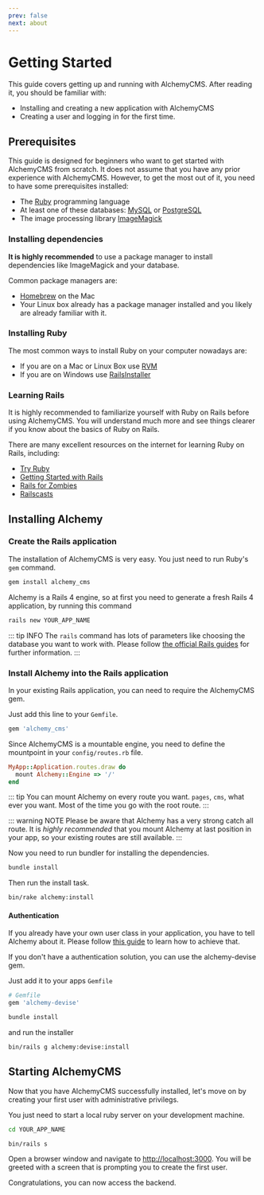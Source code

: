 ```yaml
---
prev: false
next: about
---
```


# Getting Started

This guide covers getting up and running with AlchemyCMS. After reading it, you should be familiar with:

* Installing and creating a new application with AlchemyCMS
* Creating a user and logging in for the first time.

## Prerequisites

This guide is designed for beginners who want to get started with AlchemyCMS from scratch. It does not assume that you have any prior experience with AlchemyCMS. However, to get the most out of it, you need to have some prerequisites installed:

* The [Ruby](http://www.ruby-lang.org/en/downloads) programming language
* At least one of these databases: [MySQL](http://www.mysql.com/downloads/mysql) or [PostgreSQL](http://www.postgresql.org/download)
* The image processing library [ImageMagick](http://www.imagemagick.org/script/install-source.php)

### Installing dependencies

**It is highly recommended** to use a package manager to install dependencies like ImageMagick and your database.

Common package managers are:

* [Homebrew](http://brew.sh) on the Mac
* Your Linux box already has a package manager installed and you likely are already familiar with it.

### Installing Ruby

The most common ways to install Ruby on your computer nowadays are:

* If you are on a Mac or Linux Box use [RVM](http://rvm.io)
* If you are on Windows use [RailsInstaller](http://railsinstaller.org)

### Learning Rails

It is highly recommended to familiarize yourself with Ruby on Rails before using AlchemyCMS.
You will understand much more and see things clearer if you know about the basics of Ruby on Rails.

There are many excellent resources on the internet for learning Ruby on Rails, including:

* [Try Ruby](http://tryruby.org)
* [Getting Started with Rails](http://guides.rubyonrails.org/getting_started.html)
* [Rails for Zombies](http://railsforzombies.org)
* [Railscasts](http://railscasts.com)

## Installing Alchemy

### Create the Rails application

The installation of AlchemyCMS is very easy. You just need to run Ruby's `gem` command.

~~~ bash
gem install alchemy_cms
~~~

Alchemy is a Rails 4 engine, so at first you need to generate a fresh Rails 4 application, by running this command

~~~ bash
rails new YOUR_APP_NAME
~~~

::: tip INFO
The `rails` command has lots of parameters like choosing the database you want to work with. Please follow [the official Rails guides](https://guides.rubyonrails.org/getting_started.html) for further information.
:::

### Install Alchemy into the Rails application

In your existing Rails application, you can need to require the AlchemyCMS gem.

Just add this line to your `Gemfile`.

~~~ ruby
gem 'alchemy_cms'
~~~

Since AlchemyCMS is a mountable engine, you need to define the mountpoint in your `config/routes.rb` file.

~~~ ruby
MyApp::Application.routes.draw do
  mount Alchemy::Engine => '/'
end
~~~

::: tip
You can mount Alchemy on every route you want. `pages`, `cms`, what ever you want. Most of the time you go with the root route.
:::

::: warning NOTE
Please be aware that Alchemy has a very strong catch all route. It is *highly recommended* that you mount Alchemy at last position in your app, so your existing routes are still available.
:::

Now you need to run bundler for installing the dependencies.

~~~ bash
bundle install
~~~

Then run the install task.

~~~ bash
bin/rake alchemy:install
~~~

#### Authentication

If you already have your own user class in your application, you have to tell Alchemy about it. Please follow [this guide](custom_authentication) to learn how to achieve that.

If you don't have a authentication solution, you can use the alchemy-devise gem.

Just add it to your apps `Gemfile`

~~~ ruby
# Gemfile
gem 'alchemy-devise'
~~~

~~~ bash
bundle install
~~~

and run the installer

~~~ bash
bin/rails g alchemy:devise:install
~~~

## Starting AlchemyCMS

Now that you have AlchemyCMS successfully installed, let's move on by creating your first user with administrative privilegs.

You just need to start a local ruby server on your development machine.

~~~ bash
cd YOUR_APP_NAME
~~~

~~~ bash
bin/rails s
~~~

Open a browser window and navigate to [http://localhost:3000](http://localhost:3000).
You will be greeted with a screen that is prompting you to create the first user.

Congratulations, you can now access the backend.

